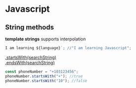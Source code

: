 # Javascript 

## String methods

**template strings** supports interpolation
```javascript
I am learning ${language}`; //"I am learning Javascript"; 
```

[.startsWith(searchString)](https://developer.mozilla.org/en-US/docs/Web/JavaScript/Reference/Global_Objects/String/startsWith)\
[.endsWith(searchString)](https://developer.mozilla.org/en-US/docs/Web/JavaScript/Reference/Global_Objects/String/endsWith)

```javascript
const phoneNumber = "+103123456";
phoneNumber.startsWith("+"); //true
phoneNumber.startsWith("10"); //false
```
